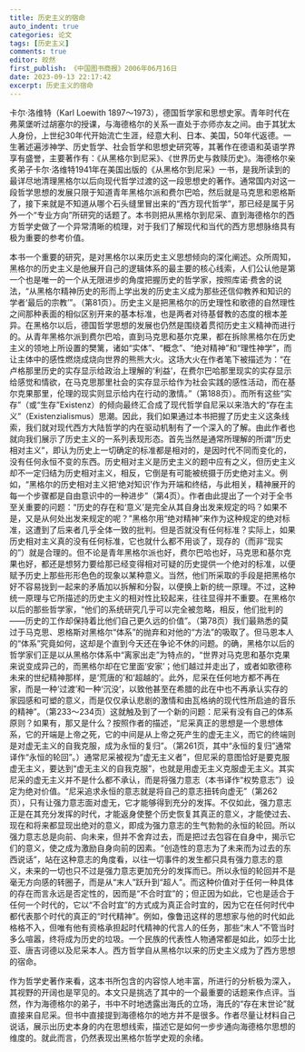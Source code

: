 ```yaml
---
title: 历史主义的宿命
auto_indent: true
categories: 论文
tags: [历史主义]
comments: true
editor: 皎然
first_publish: 《中国图书商报》2006年06月16日
date: 2023-09-13 22:17:42
excerpt: 历史主义的宿命
---
```

卡尔·洛维特（Karl Loewith 1897～1973），德国哲学家和思想史家。青年时代在弗莱堡听过胡塞尔的授课，与海德格尔的关系一直处于亦师亦友之间。由于其犹太人身份，上世纪30年代开始流亡生涯，经意大利、日本、美国，50年代返德。一生著述遍涉神学、历史哲学、社会哲学和思想史研究等，其著作在德语和英语学界享有盛誉，主要著作有：《从黑格尔到尼采》、《世界历史与救赎历史》。海德格尔亲炙弟子卡尔·洛维特1941年在美国出版的《从黑格尔到尼采》一书，是我所读到的最详尽地清理黑格尔以后向现代哲学过渡的这一段思想史的著作。通常国内对这一段哲学思想的发展只限于知道青年黑格尔派和费尔巴哈，然后就是马克思和恩格斯了，接下来就是不知道从哪个石头缝里冒出来的“西方现代哲学”，那已经是属于另外一个“专业方向”所研究的话题了。本书则把从黑格尔到尼采、直到海德格尔的西方哲学史做了一个异常清晰的梳理，对于我们了解现代和当代的西方思想脉络具有极为重要的参考价值。

本书一个重要的研究，是对黑格尔以来历史主义思想倾向的深化阐述。众所周知，黑格尔的历史主义是他展开自己的逻辑体系的最主要的核心线索，人们公认他是第一个也是唯一的一个从无限进步的角度把握历史的哲学家，按照库诺·费舍的说法，“从黑格尔精神历史的形而上学出发的历史主义成为那些还信仰教养和知识的学者‘最后的宗教’”。（第81页）。历史主义是把黑格尔的历史理性和歌德的自然理性之间那种表面的相似区别开来的基本标准，也是两者对待基督教的态度的根本差异。在黑格尔以后，德国哲学思想的发展也仍然是围绕着贯彻历史主义精神而进行的。从青年黑格尔派到费尔巴哈，直到马克思和基尔克果，都在拆除黑格尔在历史主义的领地上所设置的樊篱，诸如“实体”、“概念”、“绝对精神”和“理性神学”，而让主体中的感性燃烧成烧向世界的熊熊大火。这场大火在作者笔下被描述为：“在卢格那里历史的实存显示给政治上理解的‘利益’，在费尔巴哈那里现实的实存显示给感觉和情欲，在马克思那里社会的实存显示给作为社会实践的感性活动，而在基尔克果那里，伦理的现实则显示给内在行动的激情。”（第188页）。而所有这些“实存”（或“生存”Existenz）的倾向最终汇合成了现代哲学自尼采以来浩大的“存在主义”（Existenzialismus）思潮。因此，我们如果通过本书把握了历史主义这条线索，我们就对现代西方大陆哲学的内在驱动机制有了一个深入的了解。由此作者也就向我们展示了历史主义的一系列表现形态。首先当然是通常所理解的所谓“历史相对主义”，即认为历史上一切确定的标准都是相对的，是因时代不同而变化的，没有任何永恒不变的东西。历史相对主义是历史主义的题中应有之义，但历史主义却不一定归结为历史相对主义，相反，它倒是有可能被统摄于历史绝对主义。例如，“黑格尔的历史相对主义把‘绝对知识’作为开端和终结，与此相关，精神展开的每一个步骤都是自由意识中的一种进步”（第4页）。作者由此提出了一个对于全书至关重要的问题：“历史的存在和‘意义’是完全从其自身出发来规定的吗？如果不是，又是从何处出发来规定的呢？”黑格尔用“绝对精神”来作为这种规定的绝对标准，这遭到了后来者几乎全体一致的批判。但是否就没有任何标准？实际上，如果历史相对主义真的没有任何标准，它也就什么都不用谈了，现存的（而非“现实的”）就是合理的。但不论是青年黑格尔派也好，费尔巴哈也好，马克思和基尔克果也好，都还是想努力要给那已经变得相对可疑的历史提供一个绝对的标准，以便赋予历史上那些形形色色的现象以某种意义。当然，他们所采取的手段是把黑格尔好不容易拢到一起来的矛盾加以拆解和分裂，以便换上新的统一原理。不过，这种统一原理与它所描述的历史主义的相对性比较起来，往往显得并不重要。在黑格尔以后的那些哲学家，“他们的系统研究几乎可以完全被忽略，相反，他们批判的——历史的工作却保持着比他们自己更久远的价值”。（第78页）我们最熟悉的莫过于马克思、恩格斯对黑格尔“体系”的抛弃和对他的“方法”的吸取了。但马恩本人的“体系”究竟如何，这却是个直到今天还在争论不休的问题。的确，黑格尔以后的哲学家们正是以从黑格尔体系中“离家出走”为特点的，“世界对马克思和基尔克果来说变成异己的，而黑格尔却在它里面‘安家’；他们越过并走出了，或者如歌德称未来的世纪精神那样，是‘荒唐的’和‘超越的’。此外，尼采在任何地方都不再在家，而是一种‘过渡’和一种‘沉没’，以致他甚至在希腊的此在中也不再承认实存的家园感和可塑的意义，而是仅仅承认悲剧的激情和由瓦格纳的现代性所启迪的音乐的精神”。（第233～234页）这就触及到了一个新的问题：尼采有没有自己的体系原则？如果有，那又是什么？按照作者的描述，“尼采真正的思想是一个思想体系，它的开端是上帝之死，它的中间是从上帝之死产生的虚无主义，而它的终端则是对虚无主义的自我克服，成为永恒的复归”。（第261页，其中“永恒的复归”通常译作“永恒的轮回”。）通常尼采被视为“虚无主义者”，但尼采的意图恰好是要克服虚无主义，要达到“虚无主义的自我克服”，也就是用虚无主义克服虚无主义。其实尼采的虚无主义并不是什么都不承认，而是将强力意志（本书译作“权势意志”）设定为绝对价值。“尼采追求永恒的意志就是将自己的意志扭转向虚无”（第262页），只有让强力意志面对虚无，它才能够得到充分的发挥。不仅如此，强力意志正是在其充分发挥的时代，才能返身使整个历史恢复其真正的意义，才能使过去、现在和将来都显现出绝对的意义，即成为强力意志的生气勃勃的永恒的轮回。所以强力意志总是向前、向未来，但并不舍弃过去，而是把过去包容在自身中，揭示它们的意义，使之成为激励自身向前的因素。“创造性的意志为了未来而为过去的东西说话”，站在这种意志的角度看，以往一切事件的发生都只具有强力意志的意义，未来的一切也只不过是强力意志更加充分的发挥而已。所以永恒的轮回并不是毫无方向感的转圈子，而是从“末人”跃升到“超人”。而这种价值对于任何一种具体的存在而言永远是否定性的，因而是“不合时宜”的；但正因为如此，它也是适合于任何一个时代的，它以“不合时宜”的方式成为真正合时宜的，因为它在任何时代中都代表那个时代的真正的“时代精神”。例如，像鲁迅这样的思想家与他的时代如此格格不入，但唯有他有资格承担起时代精神的代言人的任务，那些“末人”不管当时多么喧嚣，终将成为历史的垃圾。一个民族的代表性人物通常都是如此，如莎士比亚、唐吉诃德以及尼采本人。西方哲学自从黑格尔以来的历史主义成为了西方思想的宿命。

作为哲学史著作来看，这本书所包含的内容惊人地丰富，所进行的分析极为深入，其视野的开阔也是罕见的。本文只是挑选了其中的一个最重要的话题来作点评。当然，作为海德格尔的弟子，书中不时地透露出海氏的立场，海氏的“存在末世论”就直接来自尼采。但书中直接提到海德格尔的地方并不是很多。作者尽量让材料自己说话，展示出历史本身的内在思想线索，描述它是如何一步步通向海德格尔思想的维度的。就此而言，仍然表现出黑格尔哲学史观的余绪。

